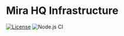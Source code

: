 # Mira HQ Infrastructure

[![License](https://img.shields.io/github/license/mira-hq/infrastructure)](https://github.com/mira-hq/infrastructure/LICENSE)
![Node.js CI](https://github.com/mira-hq/infrastructure/workflows/CI%2FCD/badge.svg)
